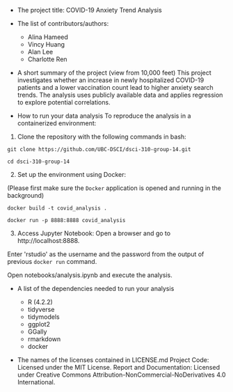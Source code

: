 - The project title: COVID-19 Anxiety Trend Analysis
- The list of contributors/authors: 
    - Alina Hameed
    - Vincy Huang
    - Alan Lee
    - Charlotte Ren
- A short summary of the project (view from 10,000 feet)
This project investigates whether an increase in newly hospitalized COVID-19 patients and a lower vaccination count lead to higher anxiety search trends. The analysis uses publicly available data and applies regression to explore potential correlations.

- How to run your data analysis
To reproduce the analysis in a containerized environment:
1. Clone the repository with the following commands in bash:
```
git clone https://github.com/UBC-DSCI/dsci-310-group-14.git
```
```
cd dsci-310-group-14
```
2. Set up the environment using Docker:

(Please first make sure the `Docker` application is opened and running in the background)

```
docker build -t covid_analysis .
```
```
docker run -p 8888:8888 covid_analysis
```
3. Access Jupyter Notebook:
Open a browser and go to http://localhost:8888.

Enter 'rstudio' as the username and the password from the output of previous `docker run` command.

Open notebooks/analysis.ipynb and execute the analysis.

- A list of the dependencies needed to run your analysis
  - R (4.2.2)
  - tidyverse
  - tidymodels
  - ggplot2
  - GGally
  - rmarkdown
  - docker

- The names of the licenses contained in LICENSE.md
  Project Code: Licensed under the MIT License.
  Report and Documentation: Licensed under Creative Commons Attribution-NonCommercial-NoDerivatives 4.0 International.
